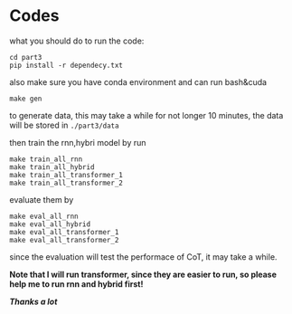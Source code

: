 # Codes

what you should do to run the code:

```
cd part3
pip install -r dependecy.txt
```

also make sure you have conda environment and can run bash&cuda

```
make gen
```

to generate data, this may take a while for not longer 10 minutes, the data will be stored in ``./part3/data``

then train the rnn,hybri model by run

```
make train_all_rnn
make train_all_hybrid
make train_all_transformer_1
make train_all_transformer_2
```

evaluate them by

```
make eval_all_rnn
make eval_all_hybrid
make eval_all_transformer_1
make eval_all_transformer_2
```

since the evaluation will test the performace of CoT, it may take a while.

**Note that I will run transformer, since they are easier to run, so please help me to run rnn and hybrid first!**

***Thanks a lot***
